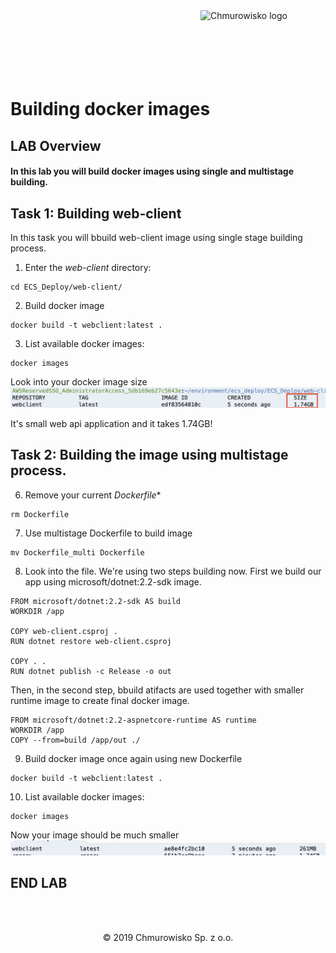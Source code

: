 <img src="../../img/logo.png" alt="Chmurowisko logo" width="200" align="right">
<br><br>
<br><br>
<br><br>

# Building docker images

## LAB Overview

#### In this lab you will build docker images using single and multistage building.

## Task 1: Building web-client
In this task you will bbuild web-client image using single stage building process.

1. Enter the *web-client* directory:
```
cd ECS_Deploy/web-client/
```
2. Build docker image
```
docker build -t webclient:latest .
```
3. List available docker images:
```
docker images
```
Look into your docker image size
![image size](./img/image_size.png)

It's small web api application and it takes 1.74GB!

## Task 2: Building the image using multistage process.

6. Remove your current *Dockerfile**
```
rm Dockerfile
```
7. Use multistage Dockerfile to build image
```
mv Dockerfile_multi Dockerfile
```
8. Look into the file. 
We're using two steps building now. First we build our app using microsoft/dotnet:2.2-sdk image.

```
FROM microsoft/dotnet:2.2-sdk AS build
WORKDIR /app

COPY web-client.csproj .
RUN dotnet restore web-client.csproj

COPY . .
RUN dotnet publish -c Release -o out
```
Then, in the second step, bbuild atifacts are used together with smaller runtime image to create final docker image.
```
FROM microsoft/dotnet:2.2-aspnetcore-runtime AS runtime
WORKDIR /app
COPY --from=build /app/out ./
```
9. Build docker image once again using new Dockerfile
```
docker build -t webclient:latest .
```
10. List available docker images:
```
docker images
```
Now your image should be much smaller
![small image](./img/image_size_small.png)


## END LAB

<br><br>

<center><p>&copy; 2019 Chmurowisko Sp. z o.o.<p></center>
